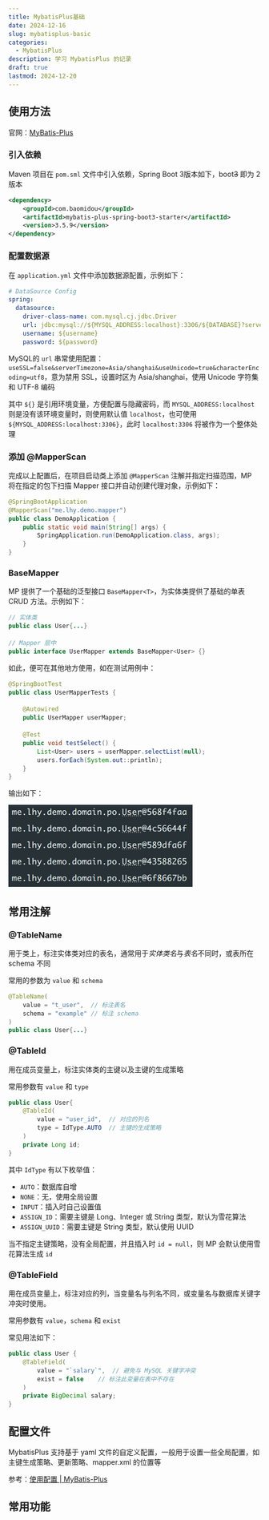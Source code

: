 ```yaml
---
title: MybatisPlus基础
date: 2024-12-16
slug: mybatisplus-basic
categories:
  - MybatisPlus
description: 学习 MybatisPlus 的记录
draft: true
lastmod: 2024-12-20
---
```

## 使用方法

官网：[MyBatis-Plus](https://baomidou.com/)

### 引入依赖

Maven 项目在 `pom.sml` 文件中引入依赖，Spring Boot 3版本如下，boot~~3~~ 即为 2 版本

```xml
<dependency>
    <groupId>com.baomidou</groupId>
    <artifactId>mybatis-plus-spring-boot3-starter</artifactId>
    <version>3.5.9</version>
</dependency>
```
### 配置数据源

在 `application.yml` 文件中添加数据源配置，示例如下：

```yaml
# DataSource Config
spring:
  datasource:
    driver-class-name: com.mysql.cj.jdbc.Driver
    url: jdbc:mysql://${MYSQL_ADDRESS:localhost}:3306/${DATABASE}?serverTimezone=Asia/Shanghai
    username: ${username}
    password: ${password}
```

MySQL的 `url` 串常使用配置：`useSSL=false&serverTimezone=Asia/shanghai&useUnicode=true&characterEncoding=utf8`，意为禁用 SSL，设置时区为 Asia/shanghai，使用 Unicode 字符集和 UTF-8 编码

其中 `${}` 是引用环境变量，方便配置与隐藏密码，而 `MYSQL_ADDRESS:localhost` 则是没有该环境变量时，则使用默认值 `localhost`，也可使用 `${MYSQL_ADDRESS:localhost:3306}`，此时 `localhost:3306` 将被作为一个整体处理

### 添加 @MapperScan

完成以上配置后，在项目启动类上添加 `@MapperScan` 注解并指定扫描范围，MP 将在指定的包下扫描 Mapper 接口并自动创建代理对象，示例如下：

```Java
@SpringBootApplication  
@MapperScan("me.lhy.demo.mapper")
public class DemoApplication {
    public static void main(String[] args) {
        SpringApplication.run(DemoApplication.class, args);  
    }
}
```

### BaseMapper

MP 提供了一个基础的泛型接口 `BaseMapper<T>`，为实体类提供了基础的单表 CRUD 方法。示例如下：

```Java
// 实体类
public class User{...}

// Mapper 层中
public interface UserMapper extends BaseMapper<User> {}
```

如此，便可在其他地方使用，如在测试用例中：

```Java
@SpringBootTest  
public class UserMapperTests {  
  
    @Autowired  
    public UserMapper userMapper;  
  
    @Test  
    public void testSelect() {  
        List<User> users = userMapper.selectList(null);  
        users.forEach(System.out::println);  
    }
}
```

输出如下：

![UserMapper-Output-1](UserMapper-Output-1.png)

## 常用注解

### @TableName

用于类上，标注实体类对应的表名，通常用于*实体类名*与*表名*不同时，或表所在 schema 不同

常用的参数为 `value` 和 `schema`

```java
@TableName(
	value = "t_user",  // 标注表名
	schema = "example" // 标注 schema
)
public class User{...}
```
### @TableId

用在成员变量上，标注实体类的主键以及主键的生成策略

常用参数有 `value` 和 `type`

```Java
public class User{
	@TableId(  
        value = "user_id",  // 对应的列名
        type = IdType.AUTO  // 主键的生成策略
	)
	private Long id;
}
```

其中 `IdType` 有以下枚举值：
- `AUTO`：数据库自增
- `NONE`：无，使用全局设置
- `INPUT`：插入时自己设置值
- `ASSIGN_ID`：需要主键是 Long、Integer 或 String 类型，默认为雪花算法
- `ASSIGN_UUID`：需要主键是 String 类型，默认使用 UUID

当不指定主键策略，没有全局配置，并且插入时 `id = null`，则 MP 会默认使用雪花算法生成 `id`
### @TableField

用在成员变量上，标注对应的列，当变量名与列名不同，或变量名与数据库关键字冲突时使用。

常用参数有 `value`，`schema` 和 `exist`

常见用法如下：

```Java
public class User {
	@TableField(  
	    value = "`salary`",  // 避免与 MySQL 关键字冲突
	    exist = false    // 标注此变量在表中不存在
	)
	private BigDecimal salary;
}
```

## 配置文件

MybatisPlus 支持基于 yaml 文件的自定义配置，一般用于设置一些全局配置，如主键生成策略、更新策略、mapper.xml 的位置等

参考：[使用配置 | MyBatis-Plus](https://baomidou.com/reference/)

## 常用功能

